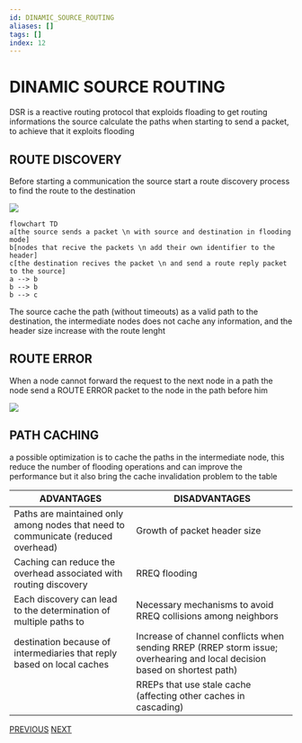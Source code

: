 ```yaml
---
id: DINAMIC_SOURCE_ROUTING
aliases: []
tags: []
index: 12
---
```


# DINAMIC SOURCE ROUTING

DSR is a  reactive routing protocol that exploids floading to get routing informations
the source calculate the paths when starting to send a packet, to achieve that it exploits flooding

## ROUTE DISCOVERY

Before starting a communication the source start a route discovery process to find the route to the destination

![](mobile_systems/Pasted%20image%2020240326121510.png)

```mermaid
flowchart TD
a[the source sends a packet \n with source and destination in flooding mode]
b[nodes that recive the packets \n add their own identifier to the header]
c[the destination recives the packet \n and send a route reply packet to the source]
a --> b
b --> b
b --> c
```

The source cache the path (without timeouts) as a valid path to the destination, the intermediate nodes does not cache any information, and the header size increase with the route lenght

## ROUTE ERROR

When a node cannot forward the request to the next node in a path the node send a ROUTE ERROR packet to the node in the path before him

![](mobile_systems/Pasted%20image%2020240326123428.png)

## PATH CACHING

a possible optimization is to cache the paths in the intermediate node, this reduce the number of flooding operations and can improve the performance but it also bring the cache invalidation problem to the table

| ADVANTAGES                                                                        | DISADVANTAGES                                                                                                             |
| --------------------------------------------------------------------------------- | ------------------------------------------------------------------------------------------------------------------------- |
| Paths are maintained only among nodes that need to communicate (reduced overhead) | Growth of packet header size                                                                                              |
| Caching can reduce the overhead associated with routing discovery                 | RREQ flooding                                                                                                             |
| Each discovery can lead to the determination of multiple paths to                 | Necessary mechanisms to avoid RREQ collisions among neighbors                                                             |
| destination because of intermediaries that reply based on local caches            | Increase of channel conflicts when sending RREP (RREP storm issue; overhearing and local decision based on shortest path) |
|                                                                                   | RREPs that use stale cache (affecting other caches in cascading)                                                          |

[PREVIOUS](pages/manets/MANETS_ROUTING.md) [NEXT](mobile_systems/manets/ADHOC_ON_DEMAND_DISTANCE_VECTOR.md)
